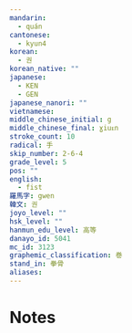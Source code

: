 ```yaml
---
mandarin:
  - quán
cantonese:
  - kyun4
korean:
  - 권
korean_native: ""
japanese:
  - KEN
  - GEN
japanese_nanori: ""
vietnamese:
middle_chinese_initial: g
middle_chinese_final: ɣiuᴇn
stroke_count: 10
radical: 手
skip_number: 2-6-4
grade_level: 5
pos: ""
english:
  - fist
羅馬字: gwen
韓文: 권
joyo_level: ""
hsk_level: ""
hanmun_edu_level: 高等
danayo_id: 5041
mc_id: 3123
graphemic_classification: 巻
stand_in: 拳骨
aliases:
---
```


# Notes
